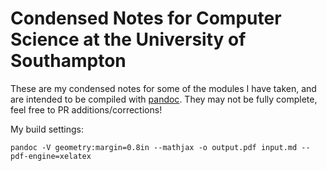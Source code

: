 # Condensed Notes for Computer Science at the University of Southampton

These are my condensed notes for some of the modules I have taken, and are intended to be compiled with [pandoc](https://pandoc.org/). They may not be fully complete, feel free to PR additions/corrections!

My build settings:

	pandoc -V geometry:margin=0.8in --mathjax -o output.pdf input.md --pdf-engine=xelatex
